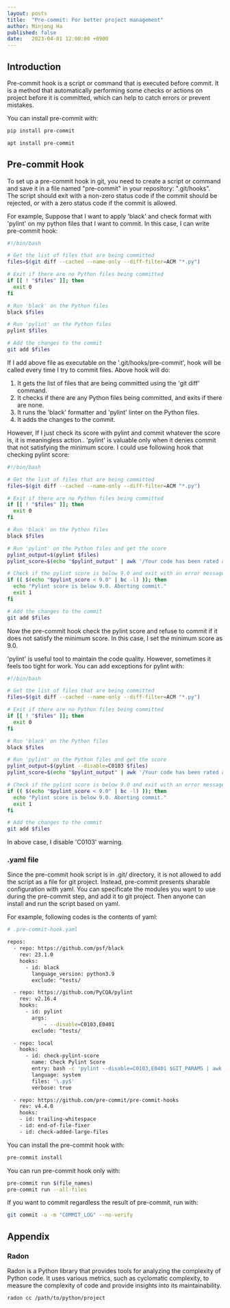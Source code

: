 ```yaml
---
layout: posts
title:  "Pre-commit: For better project management"
author: Minjong Ha
published: false
date:   2023-04-01 12:00:00 +0900
---
```


## Introduction

Pre-commit hook is a script or command that is executed before commit. 
It is a method that automatically performing some checks or actions on project before it is committed, which can help to catch errors or prevent mistakes.

You can install pre-commit with:
```bash
pip install pre-commit

apt install pre-commit
```

## Pre-commit Hook

To set up a pre-commit hook in git, you need to create a script or command and save it in a file named "pre-commit" in your repository: ".git/hooks". 
The script should exit with a non-zero status code if the commit should be rejected, or with a zero status code if the commit is allowed.

For example, Suppose that I want to apply 'black' and check format with 'pylint' on my python files that I want to commit.
In this case, I can write pre-commit hook:
```bash
#!/bin/bash

# Get the list of files that are being committed
files=$(git diff --cached --name-only --diff-filter=ACM "*.py")

# Exit if there are no Python files being committed
if [[ ! "$files" ]]; then
  exit 0
fi

# Run 'black' on the Python files
black $files

# Run 'pylint' on the Python files
pylint $files

# Add the changes to the commit
git add $files
```

If I add above file as executable on the '.git/hooks/pre-commit', hook will be called every time I try to commit files.
Above hook will do:
1. It gets the list of files that are being committed using the 'git diff' command.
2. It checks if there are any Python files being committed, and exits if there are none.
3. It runs the 'black' formatter and 'pylint' linter on the Python files.
4. It adds the changes to the commit.

However, If I just check its score with pylint and commit whatever the score is, it is meaningless action..
'pylint' is valuable only when it denies commit that not satisfying the minimum score.
I could use following hook that checking pylint score:
```bash
#!/bin/bash

# Get the list of files that are being committed
files=$(git diff --cached --name-only --diff-filter=ACM "*.py")

# Exit if there are no Python files being committed
if [[ ! "$files" ]]; then
  exit 0
fi

# Run 'black' on the Python files
black $files

# Run 'pylint' on the Python files and get the score
pylint_output=$(pylint $files)
pylint_score=$(echo "$pylint_output" | awk '/Your code has been rated at/ {print $8}')

# Check if the pylint score is below 9.0 and exit with an error message if it is
if (( $(echo "$pylint_score < 9.0" | bc -l) )); then
  echo "Pylint score is below 9.0. Aborting commit."
  exit 1
fi

# Add the changes to the commit
git add $files
```

Now the pre-commit hook check the pylint score and refuse to commit if it does not satisfy the minimum score.
In this case, I set the minimum score as 9.0.

'pylint' is useful tool to maintain the code quality.
However, sometimes it feels too tight for work.
You can add exceptions for pylint with:
```bash
#!/bin/bash

# Get the list of files that are being committed
files=$(git diff --cached --name-only --diff-filter=ACM "*.py")

# Exit if there are no Python files being committed
if [[ ! "$files" ]]; then
  exit 0
fi

# Run 'black' on the Python files
black $files

# Run 'pylint' on the Python files and get the score
pylint_output=$(pylint --disable=C0103 $files)
pylint_score=$(echo "$pylint_output" | awk '/Your code has been rated at/ {print $8}')

# Check if the pylint score is below 9.0 and exit with an error message if it is
if (( $(echo "$pylint_score < 9.0" | bc -l) )); then
  echo "Pylint score is below 9.0. Aborting commit."
  exit 1
fi

# Add the changes to the commit
git add $files
```

In above case, I disable 'C0103' warning.

### .yaml file

Since the pre-commit hook script is in .git/ directory, it is not allowed to add the script as a file for git project.
Instead, pre-commit presents sharable configuration with yaml.
You can specificate the modules you want to use during the pre-commit step, and add it to git project.
Then anyone can install and run the script based on yaml.

For example, following codes is the contents of yaml:
```bash
# .pre-commit-hook.yaml

repos:
  - repo: https://github.com/psf/black
    rev: 23.1.0
    hooks:
      - id: black
        language_version: python3.9
        exclude: ^tests/

  - repo: https://github.com/PyCQA/pylint
    rev: v2.16.4
    hooks:
      - id: pylint
        args:
            - --disable=C0103,E0401
        exclude: ^tests/

  - repo: local
    hooks:
      - id: check-pylint-score
        name: Check Pylint Score
        entry: bash -c 'pylint --disable=C0103,E0401 $GIT_PARAMS | awk "/Your code has been rated at/ {if (\$8 < 8.0) {exit 1}}"'
        language: system
        files: '\.py$'
        verbose: true

  - repo: https://github.com/pre-commit/pre-commit-hooks
    rev: v4.4.0
    hooks:
    - id: trailing-whitespace
    - id: end-of-file-fixer
    - id: check-added-large-files
```

You can install the pre-commit hook with:
```bash
pre-commit install
```

You can run pre-commit hook only with:
```bash
pre-commit run $(file_names)
pre-commit run --all-files
```

If you want to commit regardless the result of pre-commit, run with:
```bash
git commit -a -m "COMMIT_LOG" --no-verify
```



## Appendix

### Radon

Radon is a Python library that provides tools for analyzing the complexity of Python code. 
It uses various metrics, such as cyclomatic complexity, to measure the complexity of code and provide insights into its maintainability.

```bash
radon cc /path/to/python/project
```


